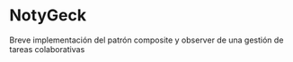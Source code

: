 # NotyGeck
Breve implementación del patrón composite y observer de una gestión de tareas colaborativas 
